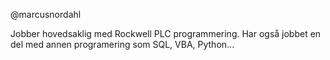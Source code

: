 @marcusnordahl

Jobber hovedsaklig med Rockwell PLC programmering.
Har også jobbet en del med annen programering som SQL, VBA, Python...

